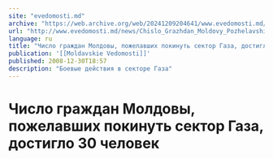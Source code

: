 ```yaml
---
site: "evedomosti.md"
archive: "https://web.archive.org/web/20241209204641/www.evedomosti.md/news/Chislo_Grazhdan_Moldovy_Pozhelavshih_Pokinut_Sektor_Gaza_Dostiglo_30_Chelovek"
url: "http://www.evedomosti.md/news/Chislo_Grazhdan_Moldovy_Pozhelavshih_Pokinut_Sektor_Gaza_Dostiglo_30_Chelovek"
language: ru
title: "Число граждан Молдовы, пожелавших покинуть сектор Газа, достигло 30 человек"
publication: '[[Moldavskie Vedomosti]]'
published: 2008-12-30T18:57
description: "Боевые действия в секторе Газа"
---
```


# Число граждан Молдовы, пожелавших покинуть сектор Газа, достигло 30 человек

